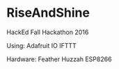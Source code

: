 # RiseAndShine
HackEd Fall Hackathon 2016

Using:
Adafruit IO
IFTTT

Hardware:
Feather Huzzah ESP8266
